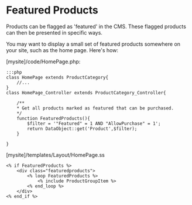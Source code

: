 # Featured Products

Products can be flagged as 'featured' in the CMS. These flagged products can then be presented in specific ways.

You may want to display a small set of featured products somewhere on your site, such as the home page. Here's how:

[mysite]/code/HomePage.php:

	:::php
	class HomePage extends ProductCategory{
		//...
	}
	class HomePage_Controller extends ProductCategory_Controller{
		
		/**
		* Get all products marked as featured that can be purchased.
		*/
		function FeaturedProducts(){
			$filter = '"Featured" = 1 AND "AllowPurchase" = 1';
			return DataObject::get('Product',$filter);
		}
		
	}

[mysite]/templates/Layout/HomePage.ss

	<% if FeaturedProducts %>
		<div class="featuredproducts">
			<% loop FeaturedProducts %>
				<% include ProductGroupItem %>
			<% end_loop %>
		</div>
	<% end_if %>
